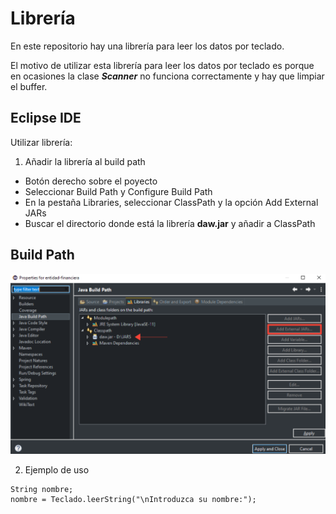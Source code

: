 # Librería

En este repositorio hay una librería para leer los datos por teclado.
  
El motivo de utilizar esta librería para leer los datos por teclado es porque en ocasiones la clase ***Scanner*** no funciona correctamente y hay que limpiar el buffer.

## Eclipse IDE

Utilizar librería:

1. Añadir la librería al build path
- Botón derecho sobre el poyecto
- Seleccionar Build Path y Configure Build Path
- En la pestaña Libraries, seleccionar ClassPath y la opción Add External JARs
- Buscar el directorio donde está la librería **daw.jar** y añadir a ClassPath

## Build Path

!["](/files/build-path.png)

2. Ejemplo de uso

```
String nombre;
nombre = Teclado.leerString("\nIntroduzca su nombre:");
```